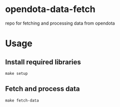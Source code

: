 # opendota-data-fetch
repo for fetching and processing data from opendota 

# Usage
## Install required libraries
```
make setup
```

## Fetch and process data
```
make fetch-data
```
